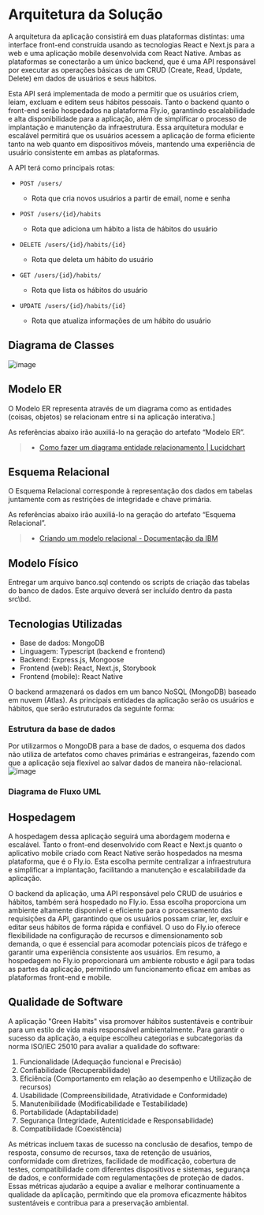 # Arquitetura da Solução

A arquitetura da aplicação consistirá em duas plataformas distintas: uma interface front-end construída usando as tecnologias React e Next.js para a web e uma aplicação mobile desenvolvida com React Native. Ambas as plataformas se conectarão a um único backend, que é uma API responsável por executar as operações básicas de um CRUD (Create, Read, Update, Delete) em dados de usuários e seus hábitos.

Esta API será implementada de modo a permitir que os usuários criem, leiam, excluam e editem seus hábitos pessoais. Tanto o backend quanto o front-end serão hospedados na plataforma Fly.io, garantindo escalabilidade e alta disponibilidade para a aplicação, além de simplificar o processo de implantação e manutenção da infraestrutura. Essa arquitetura modular e escalável permitirá que os usuários acessem a aplicação de forma eficiente tanto na web quanto em dispositivos móveis, mantendo uma experiência de usuário consistente em ambas as plataformas.

A API terá como principais rotas:
- `POST /users/`
  - Rota que cria novos usuários a partir de email, nome e senha
  
- `POST /users/{id}/habits`
  - Rota que adiciona um hábito a lista de hábitos do usuário

- `DELETE /users/{id}/habits/{id}`
  - Rota que deleta um hábito do usuário

- `GET /users/{id}/habits/`
  - Rota que lista os hábitos do usuário

- `UPDATE /users/{id}/habits/{id}`
  - Rota que atualiza informações de um hábito do usuário
 

## Diagrama de Classes

![image](https://github.com/ICEI-PUC-Minas-PMV-ADS/pmv-ads-2023-2-e4-proj-infra-t6-green-habits/assets/103083123/d0b56bd1-d83e-4a2a-90a7-0d16f63fcc57)


## Modelo ER

O Modelo ER representa através de um diagrama como as entidades (coisas, objetos) se relacionam entre si na aplicação interativa.]

As referências abaixo irão auxiliá-lo na geração do artefato “Modelo ER”.

> - [Como fazer um diagrama entidade relacionamento | Lucidchart](https://www.lucidchart.com/pages/pt/como-fazer-um-diagrama-entidade-relacionamento)

## Esquema Relacional

O Esquema Relacional corresponde à representação dos dados em tabelas juntamente com as restrições de integridade e chave primária.
 
As referências abaixo irão auxiliá-lo na geração do artefato “Esquema Relacional”.

> - [Criando um modelo relacional - Documentação da IBM](https://www.ibm.com/docs/pt-br/cognos-analytics/10.2.2?topic=designer-creating-relational-model)

## Modelo Físico

Entregar um arquivo banco.sql contendo os scripts de criação das tabelas do banco de dados. Este arquivo deverá ser incluído dentro da pasta src\bd.

## Tecnologias Utilizadas

- Base de dados: MongoDB
- Linguagem: Typescript (backend e frontend)
- Backend: Express.js, Mongoose
- Frontend (web): React, Next.js, Storybook
- Frontend (mobile): React Native

O backend armazenará os dados em um banco NoSQL (MongoDB) baseado em nuvem (Atlas). As principais entidades da aplicação serão os usuários e hábitos, que serão estruturados da seguinte forma:

### Estrutura da base de dados
Por utilizarmos o MongoDB para a base de dados, o esquema dos dados não utiliza de artefatos como chaves primárias e estrangeiras, fazendo com que a aplicação seja flexível ao salvar dados de maneira não-relacional.
![image](https://github.com/ICEI-PUC-Minas-PMV-ADS/pmv-ads-2023-2-e4-proj-infra-t6-green-habits/assets/103083123/7a300dcb-6eb0-4e45-8987-034035841e6d)


### Diagrama de Fluxo UML


## Hospedagem
A hospedagem dessa aplicação seguirá uma abordagem moderna e escalável. Tanto o front-end desenvolvido com React e Next.js quanto o aplicativo mobile criado com React Native serão hospedados na mesma plataforma, que é o Fly.io. Esta escolha permite centralizar a infraestrutura e simplificar a implantação, facilitando a manutenção e escalabilidade da aplicação.

O backend da aplicação, uma API responsável pelo CRUD de usuários e hábitos, também será hospedado no Fly.io. Essa escolha proporciona um ambiente altamente disponível e eficiente para o processamento das requisições da API, garantindo que os usuários possam criar, ler, excluir e editar seus hábitos de forma rápida e confiável. O uso do Fly.io oferece flexibilidade na configuração de recursos e dimensionamento sob demanda, o que é essencial para acomodar potenciais picos de tráfego e garantir uma experiência consistente aos usuários. Em resumo, a hospedagem no Fly.io proporcionará um ambiente robusto e ágil para todas as partes da aplicação, permitindo um funcionamento eficaz em ambas as plataformas front-end e mobile.

## Qualidade de Software

A aplicação "Green Habits" visa promover hábitos sustentáveis e contribuir para um estilo de vida mais responsável ambientalmente. Para garantir o sucesso da aplicação, a equipe escolheu categorias e subcategorias da norma ISO/IEC 25010 para avaliar a qualidade do software:

1. Funcionalidade (Adequação funcional e Precisão)
2. Confiabilidade (Recuperabilidade)
3. Eficiência (Comportamento em relação ao desempenho e Utilização de recursos)
4. Usabilidade (Compreensibilidade, Atratividade e Conformidade)
5. Manutenibilidade (Modificabilidade e Testabilidade)
6. Portabilidade (Adaptabilidade)
7. Segurança (Integridade, Autenticidade e Responsabilidade)
8. Compatibilidade (Coexistência)
   
As métricas incluem taxas de sucesso na conclusão de desafios, tempo de resposta, consumo de recursos, taxa de retenção de usuários, conformidade com diretrizes, facilidade de modificação, cobertura de testes, compatibilidade com diferentes dispositivos e sistemas, segurança de dados, e conformidade com regulamentações de proteção de dados. Essas métricas ajudarão a equipe a avaliar e melhorar continuamente a qualidade da aplicação, permitindo que ela promova eficazmente hábitos sustentáveis e contribua para a preservação ambiental.
